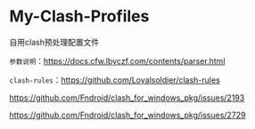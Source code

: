# My-Clash-Profiles
自用clash预处理配置文件

`参数说明`：https://docs.cfw.lbyczf.com/contents/parser.html

`clash-rules`：https://github.com/Loyalsoldier/clash-rules

https://github.com/Fndroid/clash_for_windows_pkg/issues/2193

https://github.com/Fndroid/clash_for_windows_pkg/issues/2729
